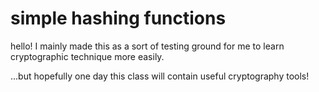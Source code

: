 # simple hashing functions

hello! I mainly made this as a sort of testing ground for me to learn cryptographic technique more easily.

...but hopefully one day this class will contain useful cryptography tools!
